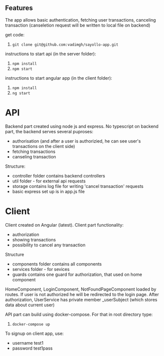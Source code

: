 ## Features

The app allows basic authentication, fetching user transactions,
canceling transaction (canseletion request will be written to local file on backend)

get code:
1. `git clone git@github.com:vadimgh/sayollo-app.git`

instructions to start api (in the server folder):

1. `npm install`
2. `npm start`

instructions to start angular app (in the client folder):

1. `npm install`
2. `ng start`

# API

Backend part created using node js and express. No typescript on backend part, the backend
serves several puproses:

- authorisation (and after a user is authorizied, he can see user's transactions on the client side)
- fetching transactions
- canseling transaction

Structure:

- controller folder contains backend controllers
- util folder - for external api requests
- storage contains log file for writing 'cancel transaction' requests
- basic express set up is in app.js file

# Client

Client created on Angular (latest). Client part functionality:

- authorization
- showing transactions
- possibility to cancel any transaction

Structure

- components folder contains all components
- services folder - for sevices
- guards contains one guard for authorization, that used on home component

HomeComponent, LoginComponent, NotFoundPageComponent loaded by routes. If user is
not authorized he will be redirected to the login page. After authorization,
UserService has private member \_userSubject (which stores data about current user)

API part can build using docker-compose. For that in root directory type:

1. `docker-compose up`

To signup on client app, use:

- username test1
- password test1pass
